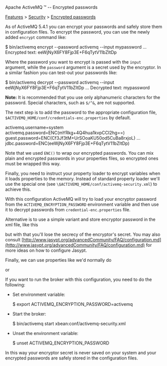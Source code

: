 Apache ActiveMQ ™ -- Encrypted passwords 

[Features](features.md) > [Security](FeaturesFeatures/Features/security.md) > [Encrypted passwords](Features/Security/encrypted-passwords.md)


As of ActiveMQ 5.4.1 you can encrypt your passwords and safely store them in configuration files. To encrypt the password, you can use the newly added `encrypt` command like:

$ bin/activemq encrypt --password activemq --input mypassword
...
Encrypted text: eeWjNyX6FY8Fjp3E+F6qTytV11bZItDp

Where the password you want to encrypt is passed with the `input` argument, while the `password` argument is a secret used by the encryptor. In a similar fashion you can test-out your passwords like:

$ bin/activemq decrypt  --password activemq --input eeWjNyX6FY8Fjp3E+F6qTytV11bZItDp
...
Decrypted text: mypassword

**Note:** It is recommended that you use only alphanumeric characters for the password. Special characters, such as `$/^&`, are not supported.

The next step is to add the password to the appropriate configuration file, `$ACTIVEMQ_HOME/conf/credentials-enc.properties` by default.

activemq.username=system
activemq.password=ENC(mYRkg+4Q4hua1kvpCCI2hg==)
guest.password=ENC(Cf3Jf3tM+UrSOoaKU50od5CuBa8rxjoL)
...
jdbc.password=ENC(eeWjNyX6FY8Fjp3E+F6qTytV11bZItDp)

Note that we used `ENC()` to wrap our encrypted passwords. You can mix plain and encrypted passwords in your properties files, so encrypted ones must be wrapped this way.

Finally, you need to instruct your property loader to encrypt variables when it loads properties to the memory. Instead of standard property loader we'll use the special one (see `\$ACTIVEMQ_HOME/conf/activemq-security.xml`) to achieve this.

<bean id="environmentVariablesConfiguration" class="org.jasypt.encryption.pbe.config.EnvironmentStringPBEConfig">
  <property name="algorithm" value="PBEWithMD5AndDES" />
  <property name="passwordEnvName" value="ACTIVEMQ\_ENCRYPTION\_PASSWORD" />
</bean>
                                                                     
<bean id="configurationEncryptor" class="org.jasypt.encryption.pbe.StandardPBEStringEncryptor">
  <property name="config" ref="environmentVariablesConfiguration" />
</bean> 
    
<bean id="propertyConfigurer" class="org.jasypt.spring31.properties.EncryptablePropertyPlaceholderConfigurer"> 
  <constructor-arg ref="configurationEncryptor" /> 
  <property name="location" value="file:${activemq.base}/conf/credentials-enc.properties"/> 
</bean>

With this configuration ActiveMQ will try to load your encryptor password from the `ACTIVEMQ_ENCRYPTION_PASSWORD` environment variable and then use it to decrypt passwords from `credential-enc.properties` file.

Alternative is to use a simple variant and store encryptor password in the xml file, like this

<bean id="configurationEncryptor" class="org.jasypt.encryption.pbe.StandardPBEStringEncryptor">
  <property name="algorithm" value="PBEWithMD5AndDES"/>
  <property name="password" value="activemq"/>
</bean>

but with that you'll lose the secrecy of the encryptor's secret. You may also consult [http://www.jasypt.org/advancedCommunity/FAQ/configuration.md](http://www.jasypt.org/advancedCommunity/FAQ/configuration.md) for more ideas on how to configure Jasypt.

Finally, we can use properties like we'd normally do

<simpleAuthenticationPlugin>
  <users>
    <authenticationUser username="system" password="${activemq.password}"
      groups="users,admins"/>
    <authenticationUser username="user" password="${guest.password}"
      groups="users"/>
    <authenticationUser username="guest" password="${guest.password}" groups="guests"/>
  </users>
</simpleAuthenticationPlugin>

or

<bean id="mysql-ds" class="org.apache.commons.dbcp.BasicDataSource" destroy-method="close">
  <property name="driverClassName" value="com.mysql.jdbc.Driver"/>
  <property name="url" value="jdbc:mysql://localhost/activemq?relaxAutoCommit=true"/>
  <property name="username" value="activemq"/>
  <property name="password" value="${jdbc.password}"/>
  <property name="maxActive" value="200"/>
  <property name="poolPreparedStatements" value="true"/>
</bean>

If you want to run the broker with this configuration, you need to do the following:

*   Set environment variable:
    
    $ export ACTIVEMQ\_ENCRYPTION\_PASSWORD=activemq
    
*   Start the broker:
    
    $ bin/activemq start xbean:conf/activemq-security.xml
    
*   Unset the environment variable:
    
    $ unset ACTIVEMQ\_ENCRYPTION\_PASSWORD
    

In this way your encryptor secret is never saved on your system and your encrypted passwords are safely stored in the configuration files.

